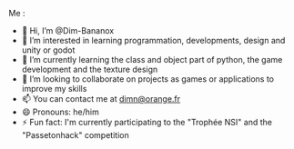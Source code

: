 Me :
- 👋 Hi, I’m @Dim-Bananox
- 👀 I’m interested in learning programmation, developments, design and unity or godot
- 🌱 I’m currently learning the class and object part of python, the game development and the texture design
- 💞️ I’m looking to collaborate on projects as games or applications to improve my skills
- 📫 You can contact me at dimn@orange.fr
- 😄 Pronouns: he/him
- ⚡ Fun fact: I'm currently participating to the "Trophée NSI" and the "Passetonhack" competition
